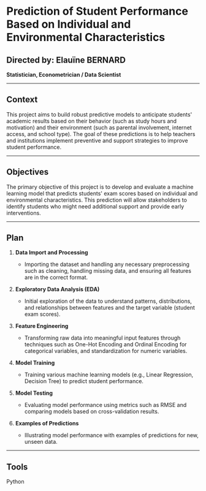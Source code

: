 # Prediction of Student Performance Based on Individual and Environmental Characteristics

## Directed by: Elauïne BERNARD  
**Statistician, Econometrician / Data Scientist**

---

## Context

This project aims to build robust predictive models to anticipate students' academic results based on their behavior (such as study hours and motivation) and their environment (such as parental involvement, internet access, and school type). The goal of these predictions is to help teachers and institutions implement preventive and support strategies to improve student performance.

---

## Objectives

The primary objective of this project is to develop and evaluate a machine learning model that predicts students' exam scores based on individual and environmental characteristics. This prediction will allow stakeholders to identify students who might need additional support and provide early interventions.

---

## Plan

1. **Data Import and Processing**  
   - Importing the dataset and handling any necessary preprocessing such as cleaning, handling missing data, and ensuring all features are in the correct format.
   
2. **Exploratory Data Analysis (EDA)**  
   - Initial exploration of the data to understand patterns, distributions, and relationships between features and the target variable (student exam scores).
   
3. **Feature Engineering**  
   - Transforming raw data into meaningful input features through techniques such as One-Hot Encoding and Ordinal Encoding for categorical variables, and standardization for numeric variables.

4. **Model Training**  
   - Training various machine learning models (e.g., Linear Regression, Decision Tree) to predict student performance. 
   
5. **Model Testing**  
   - Evaluating model performance using metrics such as RMSE and comparing models based on cross-validation results.

6. **Examples of Predictions**  
   - Illustrating model performance with examples of predictions for new, unseen data. 

---

## Tools

Python



